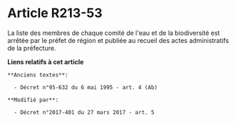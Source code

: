 # Article R213-53

La liste des membres de chaque comité de l'eau et de la biodiversité est arrêtée par le préfet de région et publiée au
recueil des actes administratifs de la préfecture.

**Liens relatifs à cet article**

	**Anciens textes**:

	  - Décret n°95-632 du 6 mai 1995 - art. 4 (Ab)

	**Modifié par**:

	  - Décret n°2017-401 du 27 mars 2017 - art. 5
